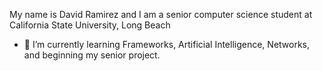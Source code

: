 My name is David Ramirez and I am a senior computer science student at California State University, Long Beach
- 🌱 I’m currently learning Frameworks, Artificial Intelligence, Networks, and beginning my senior project.
